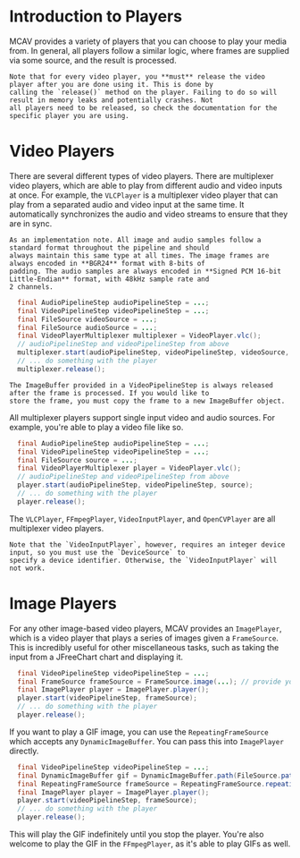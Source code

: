 # Introduction to Players

MCAV provides a variety of players that you can choose to play your media from. In general, all players follow a
similar logic, where frames are supplied via some source, and the result is processed.

```{warning}
Note that for every video player, you **must** release the video player after you are done using it. This is done by
calling the `release()` method on the player. Failing to do so will result in memory leaks and potentially crashes. Not
all players need to be released, so check the documentation for the specific player you are using.
```

# Video Players

There are several different types of video players. There are multiplexer video players, which are able to play
from different audio and video inputs at once. For example, the `VLCPlayer` is a multiplexer video player that can play
from a separated audio and video input at the same time. It automatically synchronizes the audio and video streams to
ensure that they are in sync.

```{note}
As an implementation note. All image and audio samples follow a standard format throughout the pipeline and should
always maintain this same type at all times. The image frames are always encoded in **BGR24** format with 8-bits of
padding. The audio samples are always encoded in **Signed PCM 16-bit Little-Endian** format, with 48kHz sample rate and
2 channels.
```

```java
  final AudioPipelineStep audioPipelineStep = ...;
  final VideoPipelineStep videoPipelineStep = ...;
  final FileSource videoSource = ...;
  final FileSource audioSource = ...;
  final VideoPlayerMultiplexer multiplexer = VideoPlayer.vlc();
  // audioPipelineStep and videoPipelineStep from above
  multiplexer.start(audioPipelineStep, videoPipelineStep, videoSource, audioSource);
  // ... do something with the player
  multiplexer.release();
```

```{warning}
The ImageBuffer provided in a VideoPipelineStep is always released after the frame is processed. If you would like to
store the frame, you must copy the frame to a new ImageBuffer object.
```

All multiplexer players support single input video and audio sources. For example, you're able to play a video file like
so.

```java
  final AudioPipelineStep audioPipelineStep = ...;
  final VideoPipelineStep videoPipelineStep = ...;
  final FileSource source = ...;
  final VideoPlayerMultiplexer player = VideoPlayer.vlc();
  // audioPipelineStep and videoPipelineStep from above
  player.start(audioPipelineStep, videoPipelineStep, source);
  // ... do something with the player
  player.release();
```

The `VLCPlayer`, `FFmpegPlayer`, `VideoInputPlayer`, and `OpenCVPlayer` are all multiplexer video players.

```{note}
Note that the `VideoInputPlayer`, however, requires an integer device input, so you must use the `DeviceSource` to 
specify a device identifier. Otherwise, the `VideoInputPlayer` will not work.
```

# Image Players

For any other image-based video players, MCAV provides an `ImagePlayer`, which is a video player that plays a series of
images given a `FrameSource`. This is incredibly useful for other miscellaneous tasks, such as taking the input from a
JFreeChart chart and displaying it.

```java
  final VideoPipelineStep videoPipelineStep = ...;
  final FrameSource frameSource = FrameSource.image(...); // provide your frames in a supplier
  final ImagePlayer player = ImagePlayer.player();
  player.start(videoPipelineStep, frameSource);
  // ... do something with the player
  player.release();
```

If you want to play a GIF image, you can use the `RepeatingFrameSource` which accepts any `DynamicImageBuffer`. You can pass
this into `ImagePlayer` directly.

```java
  final VideoPipelineStep videoPipelineStep = ...;
  final DynamicImageBuffer gif = DynamicImageBuffer.path(FileSource.path(Path.of("example.gif"))); // provide your gif image
  final RepeatingFrameSource frameSource = RepeatingFrameSource.repeating(gif); // provide your gif frames in a supplier
  final ImagePlayer player = ImagePlayer.player();
  player.start(videoPipelineStep, frameSource);
  // ... do something with the player
  player.release();
```

This will play the GIF indefinitely until you stop the player. You're also welcome to play the GIF in the
`FFmpegPlayer`, as it's able to play GIFs as well.